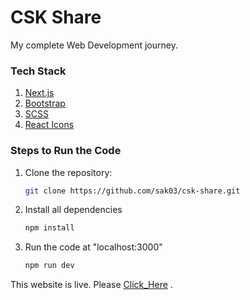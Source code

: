 # CSK Share
My complete Web Development journey.

### Tech Stack
1. [Next.js](https://nextjs.org/ "Next.js")  
2. [Bootstrap](https://getbootstrap.com/ "Bootstrap")
3. [SCSS](https://sass-lang.com/ "SASS")
4. [React Icons](https://react-icons.github.io/react-icons/icons/fa/ "React Icons")


### Steps to Run the Code
1. Clone the repository:
   ```bash
   git clone https://github.com/sak03/csk-share.git 

2. Install all dependencies
   ```bash
   npm install   

3. Run the code at "localhost:3000"
   ```bash
   npm run dev

This website is live. Please [Click_Here](https://sak03.github.io/csk-share/  "CSK Shares") .